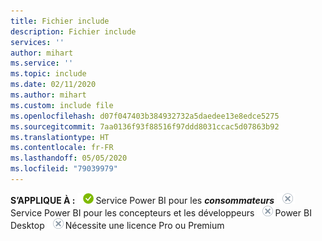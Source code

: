 ```yaml
---
title: Fichier include
description: Fichier include
services: ''
author: mihart
ms.service: ''
ms.topic: include
ms.date: 02/11/2020
ms.author: mihart
ms.custom: include file
ms.openlocfilehash: d07f047403b384932732a5daedee13e8edce5275
ms.sourcegitcommit: 7aa0136f93f88516f97ddd8031ccac5d07863b92
ms.translationtype: HT
ms.contentlocale: fr-FR
ms.lasthandoff: 05/05/2020
ms.locfileid: "79039979"
---
```

<Token>**S’APPLIQUE À :** ![oui](media/yes.png)Service Power BI pour les ***consommateurs*** ![non](media/no.png)Service Power BI pour les concepteurs et les développeurs ![non](media/no.png)Power BI Desktop ![non](media/no.png)Nécessite une licence Pro ou Premium </Token>